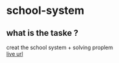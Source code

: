# school-system
## what is the taske ?  
creat the school system + solving proplem   
[live url]( https://wesam-ahmad.github.io/school-system/)
